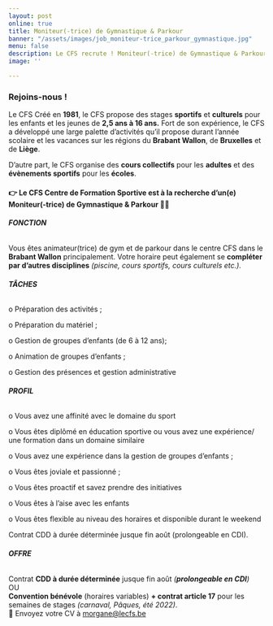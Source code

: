 ```yaml
---
layout: post
online: true
title: Moniteur(-trice) de Gymnastique & Parkour
banner: "/assets/images/job_moniteur-trice_parkour_gymnastique.jpg"
menu: false
description: Le CFS recrute ! Moniteur(-trice) de Gymnastique & Parkour
image: ''

---
```

### Rejoins-nous !

Le CFS Créé en **1981**, le CFS propose des stages **sportifs** et **culturels** pour les enfants et les jeunes de **2,5 ans à 16 ans.** Fort de son expérience, le CFS a développé une large palette d’activités qu’il propose durant l’année scolaire et les vacances sur les régions du **Brabant Wallon**, de **Bruxelles** et de **Liège**.

D’autre part, le CFS organise des **cours collectifs** pour les **adultes** et des **évènements sportifs** pour les **écoles**.

#### 👉 Le CFS Centre de Formation Sportive est à la recherche d’un(e) **Moniteur(-trice)** de **Gymnastique & Parkour** 🤸‍♀️

###### **FONCTION**

Vous êtes animateur(trice) de gym et de parkour dans le centre CFS dans le **Brabant Wallon** principalement. Votre horaire peut également se **compléter par d’autres disciplines** _(piscine, cours sportifs, cours culturels etc.)._

###### **TÂCHES**

o Préparation des activités ;

o Préparation du matériel ;

o Gestion de groupes d’enfants (de 6 à 12 ans);

o Animation de groupes d’enfants ;

o Gestion des présences et gestion administrative

###### **PROFIL**

o Vous avez une affinité avec le domaine du sport

o Vous êtes diplômé en éducation sportive ou vous avez une expérience/ une formation dans un domaine similaire

o Vous avez une expérience dans la gestion de groupes d’enfants ;

o Vous êtes joviale et passionné ;

o Vous êtes proactif et savez prendre des initiatives

o Vous êtes à l’aise avec les enfants

o Vous êtes flexible au niveau des horaires et disponible durant le weekend

Contrat CDD à durée déterminée jusque fin août (prolongeable en CDI).

###### **OFFRE**

Contrat **CDD à durée déterminée** jusque fin août _(**prolongeable en CDI**)_  
OU  
**Convention bénévole** (horaires variables) **+ contrat article 17** pour les semaines de stages _(carnaval, Pâques, été 2022)_.  
📩 Envoyez votre CV à [morgane@lecfs.be](mailto:morgane@lecfs.be)